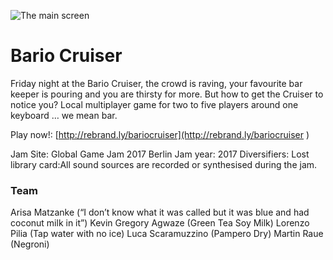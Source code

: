 
![The main screen](https://github.com/mraue/ggj17/blob/master/screenshot.png)

# Bario Cruiser

Friday night at the Bario Cruiser, the crowd is raving, your favourite bar keeper is pouring and you are thirsty for more. But how to get the Cruiser to notice you? Local multiplayer game for two to five players around one keyboard … we mean bar.

Play now!: [http://rebrand.ly/bariocruiser](http://rebrand.ly/bariocruiser )

Jam Site: Global Game Jam 2017 Berlin
Jam year: 2017
Diversifiers: Lost library card:All sound sources are recorded or synthesised during the jam.

### Team

Arisa Matzanke (“I don’t know what it was called but it was blue and had coconut milk in it”)
Kevin Gregory Agwaze (Green Tea Soy Milk)
Lorenzo Pilia (Tap water with no ice)
Luca Scaramuzzino (Pampero Dry)
Martin Raue (Negroni)

